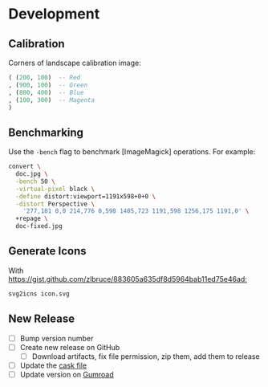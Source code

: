 # Development

## Calibration

Corners of landscape calibration image:

```hs
( (200, 100)  -- Red
, (900, 100)  -- Green
, (800, 400)  -- Blue
, (100, 300)  -- Magenta
)
```

## Benchmarking

Use the `-bench` flag to benchmark [ImageMagick] operations.
For example:

```sh
convert \
  doc.jpg \
  -bench 50 \
  -virtual-pixel black \
  -define distort:viewport=1191x598+0+0 \
  -distort Perspective \
    '277,181 0,0 214,776 0,598 1405,723 1191,598 1256,175 1191,0' \
  +repage \
  doc-fixed.jpg
```


## Generate Icons

With <https://gist.github.com/zlbruce/883605a635df8d5964bab11ed75e46ad:>

```sh
svg2icns icon.svg
```


## New Release

- [ ] Bump version number
- [ ] Create new release on GitHub
  - [ ] Download artifacts, fix file permission, zip them, add them to release
- [ ] Update the [cask file]
- [ ] Update version on [Gumroad]

[cask file]: https://github.com/ad-si/homebrew-tap/blob/master/Casks/perspec.rb
[Gumroad]: https://gumroad.com/feram
